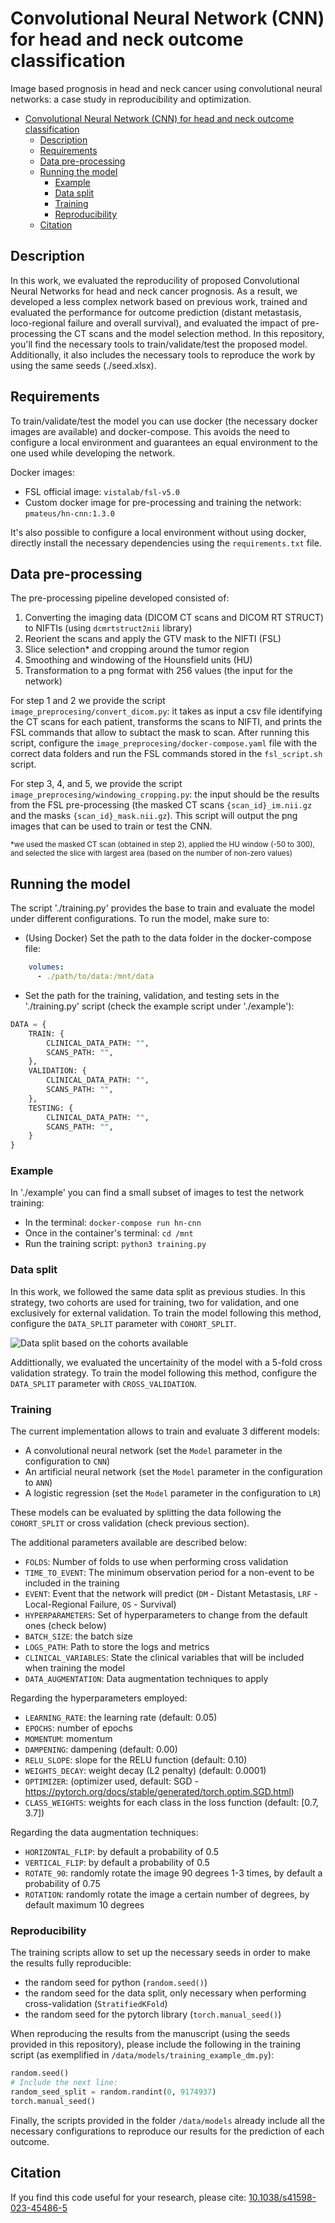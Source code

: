 #  Convolutional Neural Network (CNN) for head and neck outcome classification

Image based prognosis in head and neck cancer using convolutional neural networks: a case study in reproducibility and optimization.

- [Convolutional Neural Network (CNN) for head and neck outcome classification](#convolutional-neural-network-cnn-for-head-and-neck-outcome-classification)
  - [Description](#description)
  - [Requirements](#requirements)
  - [Data pre-processing](#data-pre-processing)
  - [Running the model](#running-the-model)
    - [Example](#example)
    - [Data split](#data-split)
    - [Training](#training)
    - [Reproducibility](#reproducibility)
  - [Citation](#citation)

## Description

In this work, we evaluated the reproducility of proposed Convolutional Neural Networks for head and neck cancer prognosis.
As a result, we developed a less complex network based on previous work, trained and evaluated the performance for outcome prediction (distant metastasis, loco-regional failure and overall survival), and evaluated the impact of pre-processing the CT scans and the model selection method.
In this repository, you'll find the necessary tools to train/validate/test the proposed model. Additionally, it also includes the necessary tools to reproduce the work by using the same seeds (./seed.xlsx).

## Requirements

To train/validate/test the model you can use docker (the necessary docker images are available) and docker-compose. This avoids the need to configure a local environment and guarantees an equal environment to the one used while developing the network.

Docker images:
- FSL official image: `vistalab/fsl-v5.0`
- Custom docker image for pre-processing and training the network: `pmateus/hn-cnn:1.3.0`

It's also possible to configure a local environment without using docker, directly install the necessary dependencies using the `requirements.txt` file.

## Data pre-processing

The pre-processing pipeline developed consisted of:
1. Converting the imaging data (DICOM CT scans and DICOM RT STRUCT) to NIFTIs (using `dcmrtstruct2nii` library)
2. Reorient the scans and apply the GTV mask to the NIFTI (FSL)
3. Slice selection* and cropping around the tumor region
4. Smoothing and windowing of the Hounsfield units (HU)
5. Transformation to a png format with 256 values (the input for the network)

For step 1 and 2 we provide the script `image_preprocesing/convert_dicom.py`: it takes as input a csv file identifying the CT scans for each patient, transforms the scans to NIFTI, and prints the FSL commands that allow to subtact the mask to scan. After running this script, configure the `image_preprocesing/docker-compose.yaml` file with the correct data folders and run the FSL commands stored in the `fsl_script.sh` script.

For step 3, 4, and 5, we provide the script `image_preprocesing/windowing_cropping.py`: the input should be the results from the FSL pre-processing (the masked CT scans `{scan_id}_im.nii.gz` and the masks `{scan_id}_mask.nii.gz`). This script will output the png images that can be used to train or test the CNN.

<sub>*we used the masked CT scan (obtained in step 2), applied the HU window (-50 to 300), and selected the slice with largest area (based on the number of non-zero values)<sub>

## Running the model

The script './training.py' provides the base to train and evaluate the model under different configurations.
To run the model, make sure to:
- (Using Docker) Set the path to the data folder in the docker-compose file:
```yaml
    volumes:
      - ./path/to/data:/mnt/data
```
- Set the path for the training, validation, and testing sets in the './training.py' script (check the example script under './example'):
```python
DATA = {
    TRAIN: {
        CLINICAL_DATA_PATH: "",
        SCANS_PATH: "",
    },
    VALIDATION: {
        CLINICAL_DATA_PATH: "",
        SCANS_PATH: "",
    },
    TESTING: {
        CLINICAL_DATA_PATH: "",
        SCANS_PATH: "",   
    }
}
```

### Example

In './example' you can find a small subset of images to test the network training:
- In the terminal: `docker-compose run hn-cnn`
- Once in the container's terminal: `cd /mnt`
- Run the training script: `python3 training.py`

### Data split

In this work, we followed the same data split as previous studies. In this strategy, two cohorts are used for training, two for validation, and one exclusively for external validation. To train the model following this method, configure the `DATA_SPLIT` parameter with `COHORT_SPLIT`.

![Data split based on the cohorts available](/censored_data.png)

Addittionally, we evaluated the uncertainity of the model with a 5-fold cross validation strategy. To train the model following this method, configure the `DATA_SPLIT` parameter with `CROSS_VALIDATION`.

### Training

The current implementation allows to train and evaluate 3 different models:
- A convolutional neural network (set the `Model` parameter in the configuration to `CNN`)
- An artificial neural network (set the `Model` parameter in the configuration to `ANN`)
- A logistic regression (set the `Model` parameter in the configuration to `LR`)

These models can be evaluated by splitting the data following the `COHORT_SPLIT` or cross validation (check previous section).

The additional parameters available are described below:
- `FOLDS`: Number of folds to use when performing cross validation
- `TIME_TO_EVENT`: The minimum observation period for a non-event to be included in the training
- `EVENT`: Event that the network will predict (`DM` - Distant Metastasis, `LRF` - Local-Regional Failure, `OS` - Survival)
- `HYPERPARAMETERS`: Set of hyperparameters to change from the default ones (check below)
- `BATCH_SIZE`: the batch size
- `LOGS_PATH`: Path to store the logs and metrics
- `CLINICAL_VARIABLES`: State the clinical variables that will be included when training the model
- `DATA_AUGMENTATION`: Data augmentation techniques to apply

Regarding the hyperparameters employed:
- `LEARNING_RATE`: the learning rate (default: 0.05)
- `EPOCHS`: number of epochs
- `MOMENTUM`: momentum
- `DAMPENING`: dampening (default: 0.00)
- `RELU_SLOPE`: slope for the RELU function (default: 0.10)
- `WEIGHTS_DECAY`: weight decay (L2 penalty) (default: 0.0001)
- `OPTIMIZER`: (optimizer used, default: SGD - https://pytorch.org/docs/stable/generated/torch.optim.SGD.html)
- `CLASS_WEIGHTS`: weights for each class in the loss function (default: [0.7, 3.7])

Regarding the data augmentation techniques:
- `HORIZONTAL_FLIP`: by default a probability of 0.5
- `VERTICAL_FLIP`: by default a probability of 0.5
- `ROTATE_90`: randomly rotate the image 90 degrees 1-3 times, by default a probability of 0.75
- `ROTATION`: randomly rotate the image a certain number of degrees, by default maximum 10 degrees

### Reproducibility

The training scripts allow to set up the necessary seeds in order to make the results fully reproducible:
- the random seed for python (`random.seed()`)
- the random seed for the data split, only necessary when performing cross-validation (`StratifiedKFold`)
- the random seed for the pytorch library (`torch.manual_seed()`)

When reproducing the results from the manuscript (using the seeds provided in this repository), 
please include the following in the training script (as exemplified in `/data/models/training_example_dm.py`):

```python
random.seed()
# Include the next line:
random_seed_split = random.randint(0, 9174937)
torch.manual_seed()
```

Finally, the scripts provided in the folder `/data/models` already include all the necessary configurations 
to reproduce our results for the prediction of each outcome.

## Citation

If you find this code useful for your research, please cite:
[10.1038/s41598-023-45486-5](https://doi.org/10.1038/s41598-023-45486-5)
